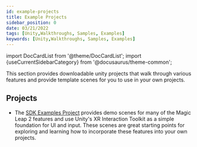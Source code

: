 ```yaml
---
id: example-projects
title: Example Projects
sidebar_position: 0
date: 03/21/2022
tags: [Unity,Walkthroughs, Samples, Examples]
keywords: [Unity,Walkthroughs, Samples, Examples]
---
```


import DocCardList from '@theme/DocCardList';
import {useCurrentSidebarCategory} from '@docusaurus/theme-common';

This section provides downloadable unity projects that walk through various features and provide template scenes for you to use in your own projects.

## Projects

- The [SDK Examples Project](/docs/guides/unity/sdk-example-scenes/sdk-example-scenes.md) provides demo scenes for many of the Magic Leap 2 features and use Unity's XR Interaction Toolkit as a simple foundation for UI and input. These scenes are great starting points for exploring and learning how to incorporate these features into your own projects.

<DocCardList items={useCurrentSidebarCategory().items}/>
